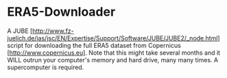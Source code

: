 # ERA5-Downloader
A JUBE [http://www.fz-juelich.de/ias/jsc/EN/Expertise/Support/Software/JUBE/JUBE2/_node.html] script for downloading the full ERA5 dataset from Copernicus [http://www.copernicus.eu]. Note that this might take several months and it WILL outrun your computer's memory and hard drive, many many times. A supercomputer is required.
